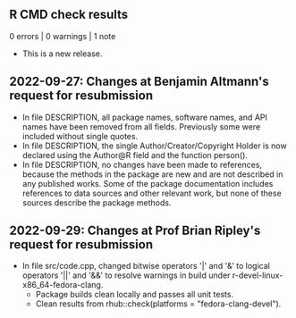 ## R CMD check results

0 errors | 0 warnings | 1 note

* This is a new release.


## 2022-09-27: Changes at Benjamin Altmann's request for resubmission

* In file DESCRIPTION, all package names, software names, and API names have been removed from all fields. Previously some were included without single quotes.
* In file DESCRIPTION, the single Author/Creator/Copyright Holder is now declared using the Author@R field and the function person().
* In file DESCRIPTION, no changes have been made to references, because the methods in the package are new and are not described in any published works. Some of the package documentation includes references to data sources and other relevant work, but none of these sources describe the package methods.

## 2022-09-29: Changes at Prof Brian Ripley's request for resubmission

* In file src/code.cpp, changed bitwise operators '|' and '&' to logical operators '||' and '&&' to resolve warnings in build under r-devel-linux-x86_64-fedora-clang. 
  * Package builds clean locally and passes all unit tests.
  * Clean results from rhub::check(platforms = "fedora-clang-devel").
